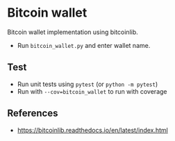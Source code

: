# Bitcoin wallet

Bitcoin wallet implementation using bitcoinlib.

- Run `bitcoin_wallet.py` and enter wallet name.

## Test
- Run unit tests using `pytest` (or `python -m pytest`)
- Run with `--cov=bitcoin_wallet` to run with coverage

## References

- https://bitcoinlib.readthedocs.io/en/latest/index.html
